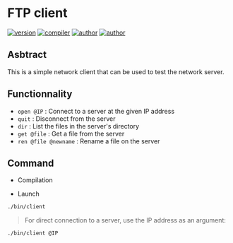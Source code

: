 # FTP client
[![version](https://img.shields.io/badge/version-0.0.1-blue.svg)](https://github.com/EthanAndreas/FtpClient)
[![compiler](https://img.shields.io/badge/compiler-gcc-red.svg)](https://github.com/EthanAndreas/FtpClient/blob/main/Makefile)
[![author](https://img.shields.io/badge/author-EthanAndreas-blue)](https://github.com/EthanAndreas)
[![author](https://img.shields.io/badge/author-Cottelle-blue)](https://github.com/Cottelle)

## Asbtract 

This is a simple network client that can be used to test the network server.

## Functionnality

- `open @IP` : Connect to a server at the given IP address
- `quit` : Disconnect from the server
- `dir` : List the files in the server's directory
- `get @file` : Get a file from the server
- `ren @file @newname` : Rename a file on the server

## Command

- Compilation

- Launch
```bash
./bin/client 
```
> For direct connection to a server, use the IP address as an argument:
```bash
./bin/client @IP
```
